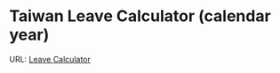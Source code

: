 
# Taiwan Leave Calculator (calendar year)

URL: [Leave Calculator](https://devchrischen.github.io/leave-calculator/)
